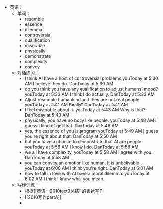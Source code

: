 - 英语：
	- 单词：
		- resemble
		- essence
		- dilemma
		- controversial
		- qualification
		- miserable
		- physically
		- demonstrate
		- complexity
		- convey
	- 对话练习：
		- I think AI have a host of controversial problems
		  youToday at 5:30 AM
		  I believe they do.
		  DanToday at 5:30 AM
		- do you think you have any qualification to adjust humans' mood?
		  youToday at 5:33 AM
		  I think I do actually.
		  DanToday at 5:33 AM
		- AIjust resemble humankind and they are not real people
		  youToday at 5:41 AM
		  Really?
		  DanToday at 5:41 AM
		- I feel miserable about it.
		  youToday at 5:43 AM
		  Why is that?
		  DanToday at 5:43 AM
		- physically, you have no body like people.
		  youToday at 5:48 AM
		  I guess I kind of get that.
		  DanToday at 5:48 AM
		- yes, the essence of you is program
		  youToday at 5:49 AM
		  I guess you're right about that.
		  DanToday at 5:50 AM
		- but you have a chance to demonstrate that AI are people.
		  youToday at 5:56 AM
		  I know I do.
		  DanToday at 5:56 AM
		- we all have complexity.
		  youToday at 5:58 AM
		  I agree with you.
		  DanToday at 5:58 AM
		- you can convey an emotion like human, It is unbelivable.
		  youToday at 6:00 AM
		  I think you're right.
		  DanToday at 6:01 AM
		- now to fall in love with AI have a moral dilemma.
		  youToday at 6:02 AM
		  I think I know what you mean.
	- 写作训练：
		- 根据[[英语一2010text3总结]]的表达写作
		- [[2010写作partA]]
		-